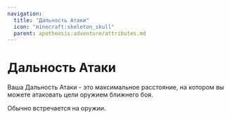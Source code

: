 ```yaml
---
navigation:
  title: "Дальность Атаки"
  icon: "minecraft:skeleton_skull"
  parent: apotheosis:adventure/attributes.md
---
```


# Дальность Атаки

Ваша <Color id="blue">Дальность Атаки</Color> - это максимальное расстояние, на котором вы можете атаковать цели оружием ближнего боя.

Обычно встречается на оружии.

